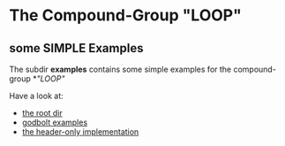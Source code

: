 # The Compound-Group "LOOP" #

## some SIMPLE Examples   ##

The subdir **examples** contains some simple examples for the  compound-group **"LOOP"*

Have a look at:
- [the root dir](https://github.com/F-Haferkorn/ogis-modern-cxx-future-cpp)
- [godbolt examples](../ogis-godbolt.examples)
- [the header-only implementation](../ogis-cpp-loop/include)


